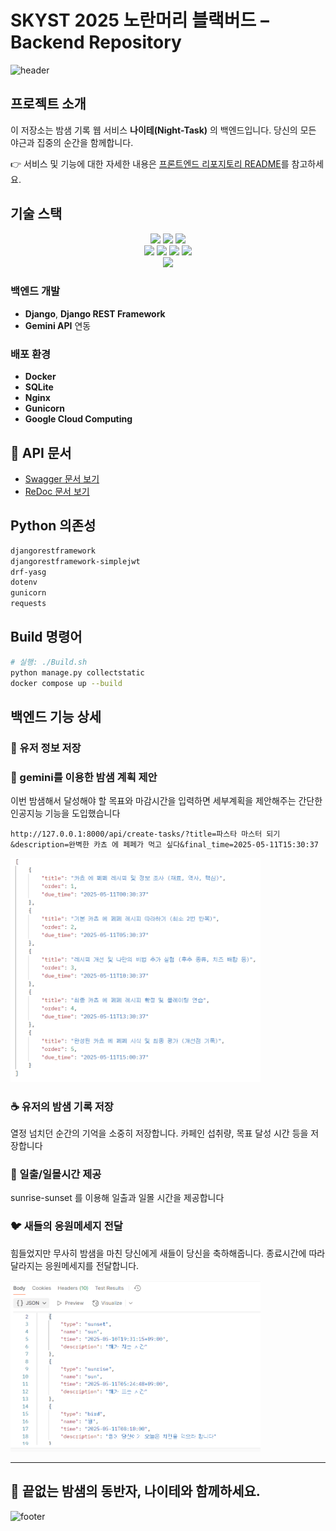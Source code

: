# SKYST 2025 노란머리 블랙버드 – Backend Repository

![header](https://capsule-render.vercel.app/api?type=wave&color=111111&height=300&section=header&text=Night-Task&fontColor=ffffff&fontSize=90)

## 프로젝트 소개

이 저장소는 밤샘 기록 웹 서비스 **나이테(Night-Task)** 의 백엔드입니다.
당신의 모든 야근과 집중의 순간을 함께합니다.

👉 서비스 및 기능에 대한 자세한 내용은 [프론트엔드 리포지토리 README](https://github.com/alexander050211/yellow-headed-blackbird-frontend)를 참고하세요.

## 기술 스택
<div align=center>
<img src="https://img.shields.io/badge/python-3776AB?style=for-the-badge&logo=python&logoColor=white">
<img src="https://img.shields.io/badge/django-092E20?style=for-the-badge&logo=django&logoColor=white"/>
<img src="https://img.shields.io/badge/django%20rest%20framework-ff1709?style=for-the-badge&logo=django&logoColor=white"/>
</div>
<div align=center>
<img src="https://img.shields.io/badge/sqlite-003B57?style=for-the-badge&logo=sqlite&logoColor=white"/>
<img src="https://img.shields.io/badge/nginx-009639?style=for-the-badge&logo=nginx&logoColor=white"/>
<img src="https://img.shields.io/badge/gunicorn-499848?style=for-the-badge&logo=gunicorn&logoColor=white"/>
<img src="https://img.shields.io/badge/google%20cloud-4285F4?style=for-the-badge&logo=google-cloud&logoColor=white"/>
</div>
<div align=center>
<img src="https://img.shields.io/badge/swagger-85EA2D?style=for-the-badge&logo=swagger&logoColor=black"/>
</div>

### 백엔드 개발

* **Django**, **Django REST Framework**
* **Gemini API** 연동

### 배포 환경

* **Docker**
* **SQLite**
* **Nginx**
* **Gunicorn**
* **Google Cloud Computing**


## 📄 API 문서

* [Swagger 문서 보기](https://hackerton.zirajs.com/swagger/)
* [ReDoc 문서 보기](https://hackerton.zirajs.com/redoc/)


## Python 의존성

```txt
djangorestframework
djangorestframework-simplejwt
drf-yasg
dotenv
gunicorn
requests
```


## Build 명령어

```sh
# 실행: ./Build.sh
python manage.py collectstatic
docker compose up --build
```
## 백엔드 기능 상세

### 📍 유저 정보 저장

### 🤖 gemini를 이용한 밤샘 계획 제안

이번 밤샘해서 달성해야 할 목표와 마감시간을 입력하면 세부계획을 제안해주는 간단한 인공지능 기능을 도입했습니다

```
http://127.0.0.1:8000/api/create-tasks/?title=파스타 마스터 되기&description=완벽한 카쵸 에 페페가 먹고 싶다&final_time=2025-05-11T15:30:37
```
<img src="generated_tasks.png" alt="간단한 목표 리스트를 제안해준다" width="400"/>

### ☕ 유저의 밤샘 기록 저장

열정 넘치던 순간의 기억을 소중히 저장합니다. 카페인 섭취량, 목표 달성 시간 등을 저장합니다

### 🌅 일출/일몰시간 제공

sunrise-sunset 를 이용해 일출과 일몰 시간을 제공합니다

### 🐦 새들의 응원메세지 전달

힘들었지만 무사히 밤샘을 마친 당신에게 새들이 당신을 축하해줍니다. 종료시간에 따라 달라지는 응원메세지를 전달합니다.

<img src="info.png" alt="일물/일출, 새들의 응원메세지" width="400"/>

---

## 🌙 끝없는 밤샘의 동반자, 나이테와 함께하세요.

![footer](https://capsule-render.vercel.app/api?type=wave&color=111111&height=300&section=header&text=Night-Task&fontColor=ffffff&fontSize=90)